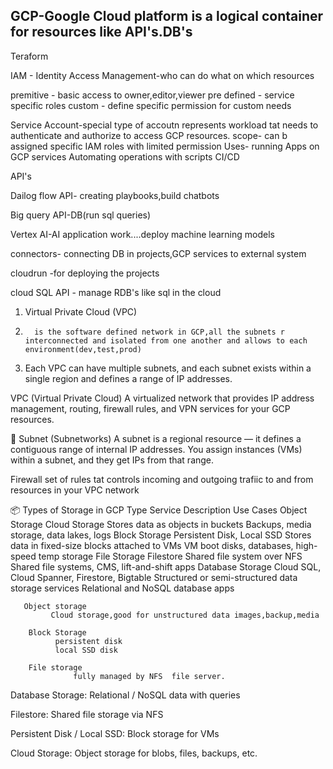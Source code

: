 ## GCP-Google Cloud platform is a logical container for resources like API's.DB's
Teraform

IAM - Identity Access Management-who can do what on which resources

premitive -  basic access to owner,editor,viewer
pre defined - service specific roles
custom - define specific permission for custom needs

Service Account-special type of accoutn represents workload tat needs to authenticate and authorize to access GCP resources.
scope- can b assigned specific IAM roles with limited permission 
Uses- running Apps on GCP services
      Automating operations with scripts CI/CD

API's

Dailog flow API- creating playbooks,build chatbots

Big query API-DB(run sql queries)

Vertex AI-AI application work....deploy machine learning models

connectors- connecting DB in projects,GCP services to external system

cloudrun -for deploying the projects

cloud SQL API - manage RDB's like sql in the cloud


1. Virtual Private Cloud (VPC)

2.       is the software defined network in GCP,all the subnets r interconnected and isolated from one another and allows to each environment(dev,test,prod)
3.    Each VPC can have multiple subnets, and each subnet exists within a single region and defines a range of IP addresses.

 VPC (Virtual Private Cloud)
A virtualized network that provides IP address management, routing, firewall rules, and VPN services for your GCP resources.

🔹 Subnet (Subnetworks)
A subnet is a regional resource — it defines a contiguous range of internal IP addresses. You assign instances (VMs) within a subnet, and they get IPs from that range.

Firewall
set of rules tat controls incoming and outgoing trafiic to and from resources in your VPC network







📦 Types of Storage in GCP
Type	Service	Description	Use Cases
Object Storage	Cloud Storage	Stores data as objects in buckets	Backups, media storage, data lakes, logs
Block Storage	Persistent Disk, Local SSD	Stores data in fixed-size blocks attached to VMs	VM boot disks, databases, high-speed temp storage
File Storage	Filestore	Shared file system over NFS	Shared file systems, CMS, lift-and-shift apps
Database Storage	Cloud SQL, Cloud Spanner, Firestore, Bigtable	Structured or semi-structured data storage services	Relational and NoSQL database apps

       Object storage
             Cloud storage,good for unstructured data images,backup,media

        Block Storage
              persistent disk
              local SSD disk

        File storage
                  fully managed by NFS  file server.



 Database Storage: Relational / NoSQL data with queries

Filestore: Shared file storage via NFS

Persistent Disk / Local SSD: Block storage for VMs

Cloud Storage: Object storage for blobs, files, backups, etc.


      


